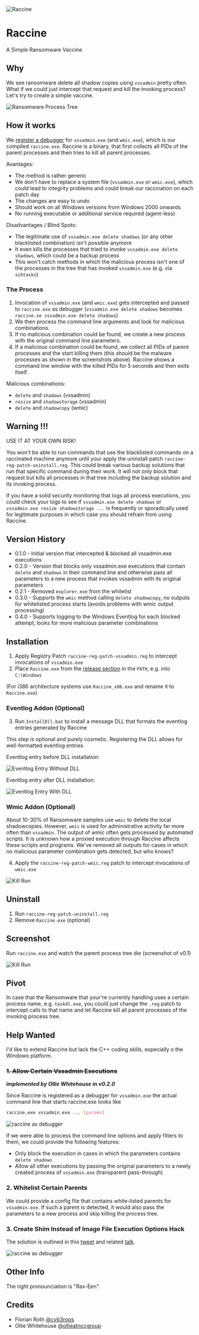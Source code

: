 ![Raccine](https://raw.githubusercontent.com/Neo23x0/Raccine/main/images/raccine_logo.png)

# Raccine

A Simple Ransomware Vaccine

## Why

We see ransomware delete all shadow copies using `vssadmin` pretty often. What if we could just intercept that request and kill the invoking process? Let's try to create a simple vaccine.

![Ransomware Process Tree](https://raw.githubusercontent.com/Neo23x0/Raccine/main/images/screen4.png)

## How it works

We [register a debugger](https://attack.mitre.org/techniques/T1546/012/) for `vssadmin.exe` (and `wmic.exe`), which is our compiled `raccine.exe`. Raccine is a binary, that first collects all PIDs of the parent processes and then tries to kill all parent processes. 

Avantages:

- The method is rather generic
- We don't have to replace a system file (`vssadmin.exe` or `wmic.exe`), which could lead to integrity problems and could break our raccination on each patch day 
- The changes are easy to undo
- Should work on all Windows versions from Windows 2000 onwards
- No running executable or additional service required (agent-less)

Disadvantages / Blind Spots:

- The legitimate use of `vssadmin.exe delete shadows` (or any other blacklisted combination) isn't possible anymore
- It even kills the processes that tried to invoke `vssadmin.exe delete shadows`, which could be a backup process
- This won't catch methods in which the malicious process isn't one of the processes in the tree that has invoked `vssadmin.exe` (e.g. via `schtasks`)

### The Process

1. Invocation of `vssadmin.exe` (and `wmic.exe`) gets intercepted and passed to `raccine.exe` as debugger (`vssadmin.exe delete shadows` becomes `raccine.xe vssadmin.exe delete shadows`)
2. We then process the command line arguments and look for malicious combinations. 
3. If no malicious combination could be found, we create a new process with the original command line parameters. 
4. If a malicious combination could be found, we collect all PIDs of parent processes and the start killing them (this should be the malware processes as shown in the screenshots above). Raccine shows a command line window with the killed PIDs for 5 seconds and then exits itself. 

Malicious combinations:

- `delete` and `shadows` (vssadmin)
- `resize` and `shadowstorage` (vssadmin)
- `delete` and `shadowcopy` (wmic)

## Warning !!!

USE IT AT YOUR OWN RISK!

You won't be able to run commands that use the blacklisted commands on a raccinated machine anymore until your apply the uninstall patch `raccine-reg-patch-uninstall.reg`. This could break various backup solutions that run that specific command during their work. It will not only block that request but kills all processes in that tree including the backup solution and its invoking process.

If you have a solid security monitoring that logs all process executions, you could check your logs to see if `vssadmin.exe delete shadows` or `vssadmin.exe resize shadowstorage ...` is frequently or sporadically used for legitimate purposes in which case you should refrain from using Raccine.

## Version History

- 0.1.0 - Initial version that intercepted & blocked all vssadmin.exe executions
- 0.2.0 - Version that blocks only vssadmin.exe executions that contain `delete` and `shadows` in their command line and otherwise pass all parameters to a new process that invokes vssadmin with its original parameters
- 0.2.1 - Removed `explorer.exe` from the whitelist
- 0.3.0 - Supports the `wmic` method calling `delete shadowcopy`, no outputs for whitelisted process starts (avoids problems with wmic output processing)
- 0.4.0 - Supports logging to the Windows Eventlog for each blocked attempt, looks for more malicious parameter combinations

## Installation

1. Apply Registry Patch `raccine-reg-patch-vssadmin.reg` to intercept invocations of `vssadmin.exe`
2. Place `Raccine.exe` from the [release section](https://github.com/Neo23x0/Raccine/releases/) in the `PATH`, e.g. into `C:\Windows`

(For i386 architecture systems use `Raccine_x86.exe` and rename it to `Raccine.exe`)

### Eventlog Addon (Optional)

3. Run `InstallDll.bat` to install a message DLL that formats the eventlog entries generated by Raccine

This step is optional and purely cosmetic. Registering the DLL allows for well-formatted eventlog entries

Eventlog entry before DLL installation:

![Eventlog Entry Without DLL](https://raw.githubusercontent.com/Neo23x0/Raccine/main/images/eventlog-withoutdll.png)

Eventlog entry after DLL installation:

![Eventlog Entry With DLL](https://raw.githubusercontent.com/Neo23x0/Raccine/main/images/eventlog-withdll.png)

### Wmic Addon (Optional)

About 10-30% of Ransomware samples use `wmic` to delete the local shadowcopies. However, `wmic` is used for administrative activity far more often than `vssadmin`. The output of wmic often gets processed by automated scripts. It is unknown how a proxied execution through Raccine affects these scripts and programs. We've removed all outputs for cases in which no malicious parameter combination gets detected, but who knows?

4. Apply the `raccine-reg-patch-wmic.reg` patch to intercept invocations of `wmic.exe`

![Kill Run](https://raw.githubusercontent.com/Neo23x0/Raccine/main/images/screen5.png)

## Uninstall 

1. Run `raccine-reg-patch-uninstall.reg` 
2. Remove `Raccine.exe` (optional)

## Screenshot

Run `raccine.exe` and watch the parent process tree die (screenshot of v0.1)

![Kill Run](https://raw.githubusercontent.com/Neo23x0/Raccine/main/images/screen1.png)

## Pivot

In case that the Ransomware that your're currently handling uses a certain process name, e.g. `taskdl.exe`, you could just change the `.reg` patch to intercept calls to that name and let Raccine kill all parent processes of the invoking process tree.

## Help Wanted

I'd like to extend Raccine but lack the C++ coding skills, especially o the Windows platform.

### ~~1. Allow Certain Vssadmin Executions~~

***implemented by Ollie Whitehouse in v0.2.0***

Since Raccine is registered as a debugger for `vssadmin.exe` the actual command line that starts raccine.exe looks like

```bash
raccine.exe vssadmin.exe ... [params]
```

![raccine as debugger](https://raw.githubusercontent.com/Neo23x0/Raccine/main/images/screen3.png)

If we were able to process the command line options and apply filters to them, we could provide the following features: 

- Only block the execution in cases in which the parameters contains `delete shadows`
- Allow all other executions by passing the original parameters to a newly created process of `vssadmin.exe` (transparent pass-through)

### 2. Whitelist Certain Parents

We could provide a config file that contains white-listed parents for `vssadmin.exe`. If such a parent is detected, it would also pass the parameters to a new process and skip killing the process tree.

### 3. Create Shim Instead of Image File Execution Options Hack

The solution is outlined in this [tweet](https://twitter.com/cyb3rops/status/1312982510746374144?s=20) and related [talk](https://www.youtube.com/watch?v=LOsesi3QkXY&feature=youtu.be).

![raccine as debugger](https://raw.githubusercontent.com/Neo23x0/Raccine/main/images/screen_tweet1.png)

## Other Info

The right pronounciation is "Rax-Een".

## Credits

- Florian Roth [@cyb3rops](https://twitter.com/cyb3rops)
- Ollie Whitehouse [@ollieatnccgroup](https://twitter.com/ollieatnccgroup)
